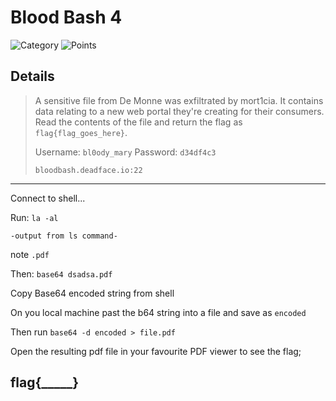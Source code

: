 # Blood Bash 4
![Category](http://img.shields.io/badge/Category-Forensics-orange?style=for-the-badge) ![Points](http://img.shields.io/badge/Points-200-brightgreen?style=for-the-badge)

## Details

>A sensitive file from De Monne was exfiltrated by mort1cia. It contains data relating to a new web portal they're creating for their consumers. Read the contents of the file and return the flag as `flag{flag_goes_here}`.
>
> Username: `bl0ody_mary`
> Password: `d34df4c3`
>
> `bloodbash.deadface.io:22`
---

Connect to shell...

Run: `la -al`

```
-output from ls command-
```

note `.pdf`

Then: `base64 dsadsa.pdf`

Copy Base64 encoded string from shell

On you local machine past the b64 string into a file and save as `encoded`

Then run `base64 -d encoded > file.pdf`

Open the resulting pdf file in your favourite PDF viewer to see the flag;

## flag{_____}
